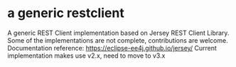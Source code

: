 # a generic restclient
A generic REST Client implementation based on Jersey REST Client Library. Some of the implementations are not complete, contributions are welcome. Documentation reference: https://eclipse-ee4j.github.io/jersey/ Current implementation makes use v2.x, need to move to v3.x
